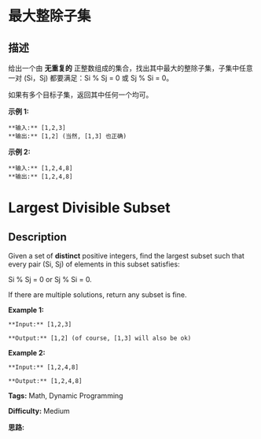 # 最大整除子集

## 描述

给出一个由 **无重复的** 正整数组成的集合，找出其中最大的整除子集，子集中任意一对 (Si，Sj) 都要满足：Si % Sj = 0 或 Sj % Si = 0。

如果有多个目标子集，返回其中任何一个均可。



**示例 1:**

    
    
    **输入:** [1,2,3]
    **输出:** [1,2] (当然, [1,3] 也正确)
    

**示例 2:**

    
    
    **输入:** [1,2,4,8]
    **输出:** [1,2,4,8]
    



# Largest Divisible Subset

## Description



Given a set of **distinct** positive integers, find the largest subset such that every pair (Si, Sj) of elements in this subset satisfies:

Si % Sj = 0 or Sj % Si = 0.

If there are multiple solutions, return any subset is fine.

**Example 1:**

    
    
    **Input:** [1,2,3]
    **Output:** [1,2] (of course, [1,3] will also be ok)
    

**Example 2:**

    
    
    **Input:** [1,2,4,8]
    **Output:** [1,2,4,8]
    


**Tags:** Math, Dynamic Programming

**Difficulty:** Medium

**思路:**
